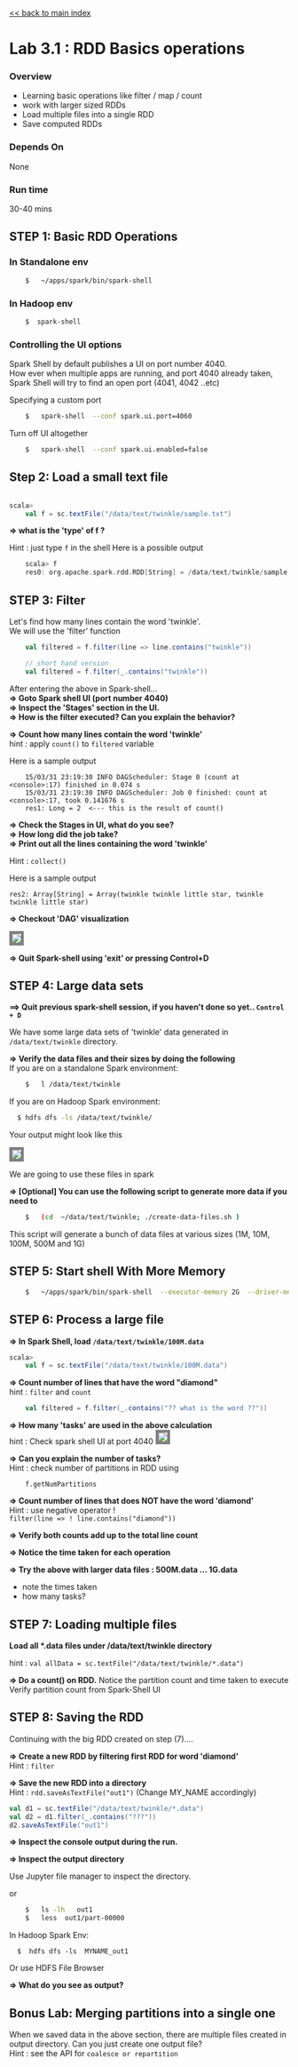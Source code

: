 <link rel='stylesheet' href='../assets/css/main.css'/>

[<< back to main index](../README.md)

# Lab 3.1 : RDD Basics operations

### Overview

* Learning basic operations like filter / map / count
* work with larger sized RDDs
* Load multiple files into a single RDD
* Save computed RDDs


### Depends On

None

### Run time

30-40 mins


## STEP 1: Basic RDD Operations

### In Standalone env

```bash
    $   ~/apps/spark/bin/spark-shell
```

### In Hadoop env

```bash
    $  spark-shell
```

### Controlling the UI options

Spark Shell by default publishes a UI on port number 4040.  
How ever when multiple apps are running, and port 4040 already taken, Spark Shell will try to find an open port (4041, 4042 ..etc)

Specifying a custom port

```bash
    $   spark-shell  --conf spark.ui.port=4060
```

Turn off UI altogether  

```bash
    $   spark-shell  --conf spark.ui.enabled=false
```

## Step 2: Load a small text file

```scala

scala>
    val f = sc.textFile("/data/text/twinkle/sample.txt")
```


**=> what is the 'type' of f ?**  

Hint : just type `f` in the shell
Here is a possible output

```scala
    scala> f
    res0: org.apache.spark.rdd.RDD[String] = /data/text/twinkle/sample.txt MappedRDD[3] at textFile at <console>:12
```


## STEP 3: Filter

Let's find how many lines contain the word 'twinkle'.  
We will use the 'filter' function

```scala
    val filtered = f.filter(line => line.contains("twinkle"))

    // short hand version
    val filtered = f.filter(_.contains("twinkle"))
```


After entering the above in Spark-shell...  
**=> Goto Spark shell UI (port number 4040)**  
**=> Inspect the 'Stages' section in the UI.**  
**=> How is the filter executed? Can you explain the behavior?**  

**=> Count how many lines contain the word 'twinkle'**  
hint : apply `count()` to `filtered` variable

Here is a sample output

```console
    15/03/31 23:19:30 INFO DAGScheduler: Stage 0 (count at <console>:17) finished in 0.074 s
    15/03/31 23:19:30 INFO DAGScheduler: Job 0 finished: count at <console>:17, took 0.141676 s
    res1: Long = 2  <--- this is the result of count()
```


**=> Check the Stages in UI,  what do you see?**  
**=> How long did the job take?**  
**=> Print out all the lines containing the word 'twinkle'**   

Hint : `collect()`

Here is a sample output

```console
res2: Array[String] = Array(twinkle twinkle little star, twinkle twinkle little star)
```

**=> Checkout 'DAG' visualization**

<img src="../assets/images/3.1c.png" style="border: 5px solid grey; max-width:100%;"/>


**=> Quit Spark-shell using 'exit'  or pressing  Control+D**


## STEP 4:  Large data sets

**==> Quit previous spark-shell session, if you haven't done so yet.. `Control + D`**  

We have some large data sets of 'twinkle' data generated in `/data/text/twinkle`  directory.

**=> Verify the data files and their sizes by doing the following**  
If you are on a standalone Spark environment:

```bash
    $   l /data/text/twinkle
```

If you are on Hadoop Spark environment:

```bash
  $ hdfs dfs -ls /data/text/twinkle/
```  

Your output might look like this

<img src="../assets/images/3.1a.png" style="border: 5px solid grey; max-width:100%;"/>

We are going to use these files in spark

**=> [Optional] You can use the following script to generate more data if you need to**  

```bash
    $   (cd  ~/data/text/twinkle; ./create-data-files.sh )
```

This script will generate a bunch of data files at various sizes (1M, 10M, 100M, 500M and 1G)


## STEP 5:  Start shell With More Memory

```bash
    $   ~/apps/spark/bin/spark-shell  --executor-memory 2G  --driver-memory 2G
```

## STEP 6: Process a large file
**=> In Spark Shell, load `/data/text/twinkle/100M.data`**  

```scala
scala>
    val f = sc.textFile("/data/text/twinkle/100M.data")
```

**=> Count number of lines that have the word "diamond"**  
hint : `filter`  and `count`
```scala
    val filtered = f.filter(_.contains("?? what is the word ??"))
```

**=> How many 'tasks' are used in the above calculation**  
hint : Check spark shell UI at port 4040
<img src="../assets/images/3.1b.png" style="border: 5px solid grey; max-width:100%;" />

**=> Can you explain the number of tasks?**  
Hint : check number of partitions in RDD using
```
    f.getNumPartitions
```



**=> Count number of lines that does NOT have the word 'diamond'**  
Hint : use negative operator  !  
`filter(line => ! line.contains("diamond")) `

**=> Verify both counts add up to the total line count**

**=> Notice the time taken for each operation**

**=> Try the above with larger data files : 500M.data  ... 1G.data**
  - note the times taken
  - how many tasks?


## STEP 7: Loading multiple files

__Load all *.data files under  /data/text/twinkle  directory__

hint : `val allData = sc.textFile("/data/text/twinkle/*.data")`

**=> Do a count() on RDD.**
Notice the partition count and time taken to execute
Verify partition count from Spark-Shell UI


## STEP 8:  Saving the RDD
Continuing with the big RDD created on step (7)....

**=> Create a new RDD by filtering first RDD for word 'diamond'**  
Hint : `filter`

**=> Save the new RDD into a directory**  
Hint :   `rdd.saveAsTextFile("out1")`  (Change MY_NAME accordingly)

```scala
val d1 = sc.textFile("/data/text/twinkle/*.data")
val d2 = d1.filter(_.contains("???"))
d2.saveAsTextFile("out1")
```

**=> Inspect the console output during the run.**

**=> Inspect the output directory**  

Use Jupyter file manager to inspect the directory.

or

```bash
    $   ls -lh   out1 
    $   less  out1/part-00000
```

In Hadoop Spark Env:
```
  $  hdfs dfs -ls  MYNAME_out1
```
Or use HDFS File Browser


**=> What do you see as output?**


## Bonus Lab: Merging partitions into a single one
When we saved data in the above section, there are multiple files created in output directory.   Can you just create one output file?   
Hint : see the API for `coalesce or repartition`
